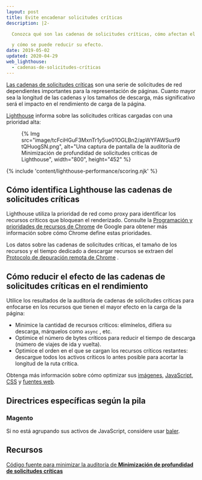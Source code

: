```yaml
---
layout: post
title: Evite encadenar solicitudes críticas
description: |2-

  Conozca qué son las cadenas de solicitudes críticas, cómo afectan el rendimiento de la página web,

  y cómo se puede reducir su efecto.
date: 2019-05-02
updated: 2020-04-29
web_lighthouse:
  - cadenas-de-solicitudes-críticas
---
```


[Las cadenas de solicitudes críticas](https://developers.google.com/web/fundamentals/performance/critical-rendering-path) son una serie de solicitudes de red dependientes importantes para la representación de páginas. Cuanto mayor sea la longitud de las cadenas y los tamaños de descarga, más significativo será el impacto en el rendimiento de carga de la página.

[Lighthouse](https://developers.google.com/web/tools/lighthouse/) informa sobre las solicitudes críticas cargadas con una prioridad alta:

<figure>{% Img src="image/tcFciHGuF3MxnTr1y5ue01OGLBn2/apWYFAWSuxf9tQHuogSN.png", alt="Una captura de pantalla de la auditoría de Minimización de profundidad de solicitudes críticas de Lighthouse", width="800", height="452" %}</figure>

{% include 'content/lighthouse-performance/scoring.njk' %}

## Cómo identifica Lighthouse las cadenas de solicitudes críticas

Lighthouse utiliza la prioridad de red como proxy para identificar los recursos críticos que bloquean el renderizado. Consulte la [Programación y prioridades de recursos de Chrome](https://docs.google.com/document/d/1bCDuq9H1ih9iNjgzyAL0gpwNFiEP4TZS-YLRp_RuMlc/edit) de Google para obtener más información sobre cómo Chrome define estas prioridades.

Los datos sobre las cadenas de solicitudes críticas, el tamaño de los recursos y el tiempo dedicado a descargar recursos se extraen del [Protocolo de depuración remota de Chrome](https://github.com/ChromeDevTools/devtools-protocol) .

## Cómo reducir el efecto de las cadenas de solicitudes críticas en el rendimiento

Utilice los resultados de la auditoría de cadenas de solicitudes críticas para enfocarse en los recursos que tienen el mayor efecto en la carga de la página:

- Minimice la cantidad de recursos críticos: elimínelos, difiera su descarga, márquelos como `async` , etc.
- Optimice el número de bytes críticos para reducir el tiempo de descarga (número de viajes de ida y vuelta).
- Optimice el orden en el que se cargan los recursos críticos restantes: descargue todos los activos críticos lo antes posible para acortar la longitud de la ruta crítica.

Obtenga más información sobre cómo optimizar sus [imágenes](/use-imagemin-to-compress-images), [JavaScript](/apply-instant-loading-with-prpl), [CSS](/defer-non-critical-css) y [fuentes web](/avoid-invisible-text).

## Directrices específicas según la pila

### Magento

Si no está agrupando sus activos de JavaScript, considere usar [baler](https://github.com/magento/baler).

## Recursos

[Código fuente para minimizar la auditoría de **Minimización de profundidad de solicitudes críticas**](https://github.com/GoogleChrome/lighthouse/blob/master/lighthouse-core/audits/critical-request-chains.js)
